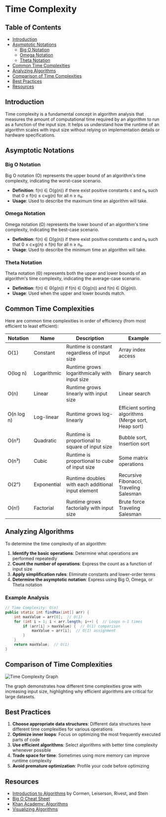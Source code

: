 # Time Complexity

## Table of Contents
- [Introduction](#introduction)
- [Asymptotic Notations](#asymptotic-notations)
    - [Big O Notation](#big-o-notation)
    - [Omega Notation](#omega-notation)
    - [Theta Notation](#theta-notation)
- [Common Time Complexities](#common-time-complexities)
- [Analyzing Algorithms](#analyzing-algorithms)
- [Comparison of Time Complexities](#comparison-of-time-complexities)
- [Best Practices](#best-practices)
- [Resources](#resources)

## Introduction

Time complexity is a fundamental concept in algorithm analysis that measures the amount of computational time required by an algorithm to run as a function of the input size. It helps us understand how the runtime of an algorithm scales with input size without relying on implementation details or hardware specifications.

## Asymptotic Notations

### Big O Notation

Big O notation (O) represents the upper bound of an algorithm's time complexity, indicating the worst-case scenario.

- **Definition**: f(n) ∈ O(g(n)) if there exist positive constants c and n₀ such that 0 ≤ f(n) ≤ c×g(n) for all n ≥ n₀.
- **Usage**: Used to describe the maximum time an algorithm will take.

### Omega Notation

Omega notation (Ω) represents the lower bound of an algorithm's time complexity, indicating the best-case scenario.

- **Definition**: f(n) ∈ Ω(g(n)) if there exist positive constants c and n₀ such that 0 ≤ c×g(n) ≤ f(n) for all n ≥ n₀.
- **Usage**: Used to describe the minimum time an algorithm will take.

### Theta Notation

Theta notation (Θ) represents both the upper and lower bounds of an algorithm's time complexity, indicating the average-case scenario.

- **Definition**: f(n) ∈ Θ(g(n)) if f(n) ∈ O(g(n)) and f(n) ∈ Ω(g(n)).
- **Usage**: Used when the upper and lower bounds match.

## Common Time Complexities

Here are common time complexities in order of efficiency (from most efficient to least efficient):

| Notation | Name | Description | Example |
|----------|------|-------------|---------|
| O(1) | Constant | Runtime is constant regardless of input size | Array index access |
| O(log n) | Logarithmic | Runtime grows logarithmically with input size | Binary search |
| O(n) | Linear | Runtime grows linearly with input size | Linear search |
| O(n log n) | Log-linear | Runtime grows log-linearly | Efficient sorting algorithms (Merge sort, Heap sort) |
| O(n²) | Quadratic | Runtime is proportional to square of input size | Bubble sort, Insertion sort |
| O(n³) | Cubic | Runtime is proportional to cube of input size | Some matrix operations |
| O(2ⁿ) | Exponential | Runtime doubles with each additional input element | Recursive Fibonacci, Traveling Salesman |
| O(n!) | Factorial | Runtime grows factorially with input size | Brute force Traveling Salesman |

## Analyzing Algorithms

To determine the time complexity of an algorithm:

1. **Identify the basic operations**: Determine what operations are performed repeatedly
2. **Count the number of operations**: Express the count as a function of input size
3. **Apply simplification rules**: Eliminate constants and lower-order terms
4. **Determine the asymptotic notation**: Express using Big O, Omega, or Theta notation

### Example Analysis

```java
// Time Complexity: O(n)
public static int findMax(int[] arr) {
    int maxValue = arr[0];  // O(1)
    for (int i = 1; i < arr.length; i++) {  // Loops n-1 times
        if (arr[i] > maxValue) {  // O(1) comparison
            maxValue = arr[i];  // O(1) assignment
        }
    }
    return maxValue;  // O(1)
}
```

## Comparison of Time Complexities

![Time Complexity Graph](https://upload.wikimedia.org/wikipedia/commons/7/7e/Comparison_computational_complexity.svg)

The graph demonstrates how different time complexities grow with increasing input size, highlighting why efficient algorithms are critical for large datasets.

## Best Practices

1. **Choose appropriate data structures**: Different data structures have different time complexities for various operations
2. **Optimize inner loops**: Focus on optimizing the most frequently executed parts of code
3. **Use efficient algorithms**: Select algorithms with better time complexity whenever possible
4. **Trade space for time**: Sometimes using more memory can improve runtime complexity
5. **Avoid premature optimization**: Profile your code before optimizing

## Resources

- [Introduction to Algorithms](https://mitpress.mit.edu/books/introduction-algorithms-third-edition) by Cormen, Leiserson, Rivest, and Stein
- [Big O Cheat Sheet](https://www.bigocheatsheet.com/)
- [Khan Academy: Algorithms](https://www.khanacademy.org/computing/computer-science/algorithms)
- [Visualizing Algorithms](https://visualgo.net/)